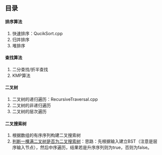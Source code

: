 ## 目录

#### 排序算法

1. 快速排序：QucikSort.cpp
2. 归并排序
3. 堆排序

#### 查找算法

1. 二分查找/折半查找
2. KMP算法

#### 二叉树

1. 二叉树的递归遍历：RecursiveTraversal.cpp
2. 二叉树的非递归遍历
3. 二叉树的层次遍历

#### 二叉搜索树

1. 根据数组的有序序列构建二叉搜索树
2. [判断一棵满二叉树是否为二叉搜索树](https://www.nowcoder.com/practice/76fb9757332c467d933418f4adf5c73d)：思路：先根据输入建立BST（注意是层序输入节点），然后中序遍历，结果若是升序序列则为true，否则为false。


